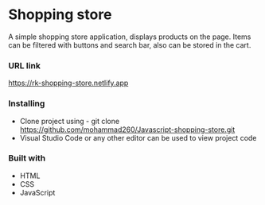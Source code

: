 # Shopping store

A simple shopping store application, displays products on the page. Items can be filtered with buttons and search bar, also can be stored in the cart.

### URL link
 https://rk-shopping-store.netlify.app

### Installing

* Clone project using - git clone https://github.com/mohammad260/Javascript-shopping-store.git
* Visual Studio Code  or any other editor can be used to view project code

### Built with
* HTML
* CSS
* JavaScript
